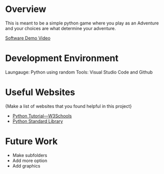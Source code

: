 # Overview
This is meant to be a simple python game where you play as an Adventure and your choices are what determine your adventure.

[Software Demo Video](https://youtu.be/idrJIhSJGsM)

# Development Environment

Laungauge: Python using random
Tools: Visual Studio Code and Github

# Useful Websites

{Make a list of websites that you found helpful in this project}
* [Python Tutorial—W3Schools](https://www.w3schools.com/python/default.asp)
* [Python Standard Library](https://docs.python.org/3.8/library/index.html)

# Future Work

* Make subfolders 
* Add more option
* Add graphics
